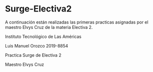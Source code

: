 # Surge-Electiva2
A continuación están realizadas las primeras practicas asignadas por el maestro Elvys Cruz de la materia Electiva 2.

Instituto Tecnológico de Las Américas

Luis Manuel Orozco 2019-8854

Practica Surge de Electiva 2

Maestro Elvys Cruz
